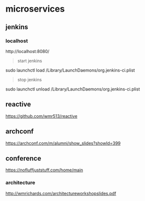 # microservices

## jenkins

### localhost
http://localhost:8080/

> start jenkins

sudo launchctl load /Library/LaunchDaemons/org.jenkins-ci.plist

> stop jenkins

sudo launchctl unload /Library/LaunchDaemons/org.jenkins-ci.plist

## reactive

https://github.com/wmr513/reactive

## archconf

https://archconf.com/m/alumni/show_slides?showId=399

## conference

https://nofluffjuststuff.com/home/main

### architecture

http://wmrichards.com/architectureworkshopslides.pdf

